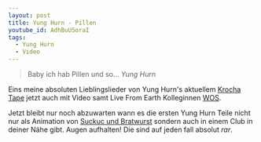 ```yaml
---
layout: post
title: Yung Hurn - Pillen
youtube_id: AdhBuU5oraI
tags:
  - Yung Hurn
  - Video
---
```

> Baby ich hab Pillen und so...<!--more--> *Yung Hurn*

Eins meine absoluten Lieblingslieder von Yung Hurn's aktuellem [Krocha Tape](https://yunghurn.bandcamp.com/album/krocha-tape) jetzt auch mit Video samt Live From Earth Kolleginnen [WOS](http://www.livefromearth.de/portfolio/wos/).

Jetzt bleibt nur noch abzuwarten wann es die ersten Yung Hurn Teile nicht nur als Animation von [Suckuc und Bratwurst](http://sucukundbratwurst.de/) sondern auch in einem Club in deiner Nähe gibt. Augen aufhalten! Die sind auf jeden fall absolut *rar*.
